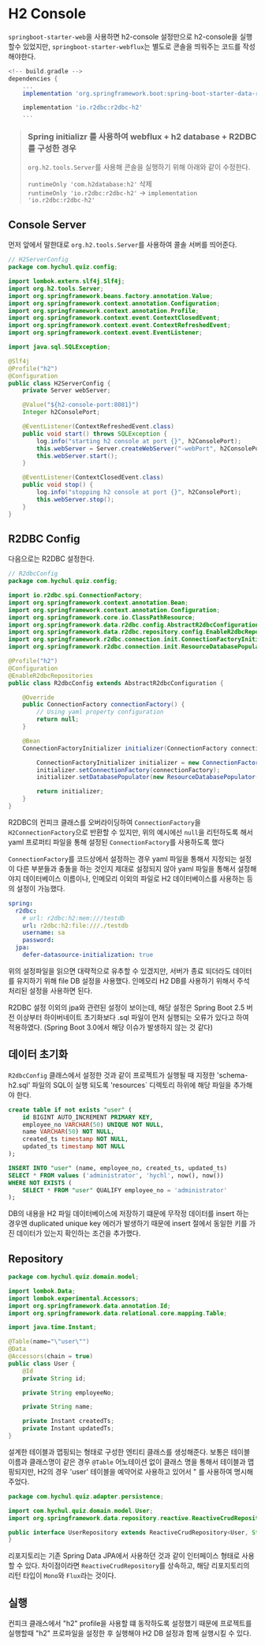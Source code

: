 # H2 Console

`springboot-starter-web`을 사용하면 h2-console 설정만으로 h2-console을 실행할수 있었지만, `springboot-starter-webflux`는 별도로 콘솔을 띄워주는 코드를 작성해야한다.

```gradle
<!-- build.gradle -->
dependencies {
    ...
	implementation 'org.springframework.boot:spring-boot-starter-data-r2dbc'

	implementation 'io.r2dbc:r2dbc-h2'
    ...
```

> ### Spring initializr 를 사용하여 webflux + h2 database + R2DBC를 구성한 경우
>
> `org.h2.tools.Server`를 사용해 콘솔을 실행하기 위해 아래와 같이 수정한다.
>
> `runtimeOnly 'com.h2database:h2'` 삭제  
> `runtimeOnly 'io.r2dbc:r2dbc-h2'` -> `implementation 'io.r2dbc:r2dbc-h2'`

## Console Server

먼저 앞에서 말한대로 `org.h2.tools.Server`를 사용하여 콜솔 서버를 띄어준다.

```java
// H2ServerConfig
package com.hychul.quiz.config;

import lombok.extern.slf4j.Slf4j;
import org.h2.tools.Server;
import org.springframework.beans.factory.annotation.Value;
import org.springframework.context.annotation.Configuration;
import org.springframework.context.annotation.Profile;
import org.springframework.context.event.ContextClosedEvent;
import org.springframework.context.event.ContextRefreshedEvent;
import org.springframework.context.event.EventListener;

import java.sql.SQLException;

@Slf4j
@Profile("h2")
@Configuration
public class H2ServerConfig {
    private Server webServer;

    @Value("${h2-console-port:8081}")
    Integer h2ConsolePort;

    @EventListener(ContextRefreshedEvent.class)
    public void start() throws SQLException {
        log.info("starting h2 console at port {}", h2ConsolePort);
        this.webServer = Server.createWebServer("-webPort", h2ConsolePort.toString());
        this.webServer.start();
    }

    @EventListener(ContextClosedEvent.class)
    public void stop() {
        log.info("stopping h2 console at port {}", h2ConsolePort);
        this.webServer.stop();
    }
}
```

## R2DBC Config

다음으로는 R2DBC 설정한다.

```java
// R2dbcConfig
package com.hychul.quiz.config;

import io.r2dbc.spi.ConnectionFactory;
import org.springframework.context.annotation.Bean;
import org.springframework.context.annotation.Configuration;
import org.springframework.core.io.ClassPathResource;
import org.springframework.data.r2dbc.config.AbstractR2dbcConfiguration;
import org.springframework.data.r2dbc.repository.config.EnableR2dbcRepositories;
import org.springframework.r2dbc.connection.init.ConnectionFactoryInitializer;
import org.springframework.r2dbc.connection.init.ResourceDatabasePopulator;

@Profile("h2")
@Configuration
@EnableR2dbcRepositories
public class R2dbcConfig extends AbstractR2dbcConfiguration {

    @Override
    public ConnectionFactory connectionFactory() {
        // Using yaml property configuration
        return null;
    }

    @Bean
    ConnectionFactoryInitializer initializer(ConnectionFactory connectionFactory) {

        ConnectionFactoryInitializer initializer = new ConnectionFactoryInitializer();
        initializer.setConnectionFactory(connectionFactory);
        initializer.setDatabasePopulator(new ResourceDatabasePopulator(new ClassPathResource("schema-h2.sql")));

        return initializer;
    }
}

```

R2DBC의 컨피크 클래스를 오버라이딩하여 `ConnectionFactory`을 `H2ConnectionFactory`으로 반환할 수 있지만, 위의 예시에선 `null`을 리턴하도록 해서 yaml 프로퍼티 파일을 통해 설정된 `ConnectionFactory`를 사용하도록 했다

`ConnectionFactory`를 코드상에서 설정하는 경우 yaml 파일을 통해서 지정되는 설정이 다른 부분들과 충돌을 하는 것인지 제대로 설정되지 않아 yaml 파일을 통해서 설정해야지 데이터베이스 이름이나, 인메모리 이외의 파일로 H2 데이터베이스를 사용하는 등의 설정이 가능했다.

```yaml
spring:
  r2dbc:
    # url: r2dbc:h2:mem:///testdb
    url: r2dbc:h2:file:///./testdb
    username: sa
    password:
  jpa:
    defer-datasource-initialization: true
```

위의 설정파일을 읽으면 대략적으로 유추할 수 있겠지만, 서버가 종료 되더라도 데이터를 유지하기 위해 file DB 설정을 사용했다. 인메모리 H2 DB를 사용하기 위해서 주석 처리된 설정을 사용하면 된다.

R2DBC 설정 이외의 jpa와 관련된 설정이 보이는데, 해당 설정은 Spring Boot 2.5 버전 이상부터 하이버네이트 초기화보다 .sql 파일이 먼저 실행되는 오류가 있다고 하여 적용하였다. (Spring Boot 3.0에서 해당 이슈가 발생하지 않는 것 같다)

## 데이터 초기화

`R2dbcConfig` 클래스에서 설정한 것과 같이 프로젝트가 실행될 때 지정한 'schema-h2.sql' 파일의 SQL이 실행 되도록 'resources` 디렉토리 하위에 해당 파일을 추가해야 한다.

```sql
create table if not exists "user" (
    id BIGINT AUTO_INCREMENT PRIMARY KEY,
    employee_no VARCHAR(50) UNIQUE NOT NULL,
    name VARCHAR(50) NOT NULL,
    created_ts timestamp NOT NULL,
    updated_ts timestamp NOT NULL
);

INSERT INTO "user" (name, employee_no, created_ts, updated_ts)
SELECT * FROM values ('administrator', 'hychl', now(), now())
WHERE NOT EXISTS (
    SELECT * FROM "user" QUALIFY employee_no = 'administrator'
);
```

DB의 내용을 H2 파일 데이터베이스에 저장하기 떄문에 무작정 데이터를 insert 하는 경우엔 duplicated unique key 에러가 발생하기 때문에 insert 절에서 동일한 키를 가진 데이터가 있는지 확인하는 조건을 추가했다.

## Repository

```java
package com.hychul.quiz.domain.model;

import lombok.Data;
import lombok.experimental.Accessors;
import org.springframework.data.annotation.Id;
import org.springframework.data.relational.core.mapping.Table;

import java.time.Instant;

@Table(name="\"user\"")
@Data
@Accessors(chain = true)
public class User {
    @Id
    private String id;

    private String employeeNo;

    private String name;

    private Instant createdTs;
    private Instant updatedTs;
}
```

설계한 테이블과 맵핑되는 형태로 구성한 엔티티 클래스를 생성해준다. 보통은 테이블 이름과 클래스명이 같은 경우 `@Table` 어노테이션 없이 클래스 명을 통해서 테이블과 맵핑되지만, H2의 경우 'user' 테이블을 예약어로 사용하고 있어서 \" 를 사용하여 명시해주었다.

```java
package com.hychul.quiz.adapter.persistence;

import com.hychul.quiz.domain.model.User;
import org.springframework.data.repository.reactive.ReactiveCrudRepository;

public interface UserRepository extends ReactiveCrudRepository<User, String> {
}
```

리포지토리는 기존 Spring Data JPA에서 사용하던 것과 같이 인터페이스 형태로 사용할 수 있다. 차이점이라면 `ReactiveCrudRepository`를 상속하고, 해당 리포지토리의 리턴 타입이 `Mono`와 `Flux`라는 것이다.

## 실행

컨피크 클래스에서 "h2" profile을 사용할 떄 동작하도록 설정했기 때문에 프로젝트를 실행할때 "h2" 프로파일을 설정한 후 실행해야 H2 DB 설정과 함께 실행시킬 수 있다.
